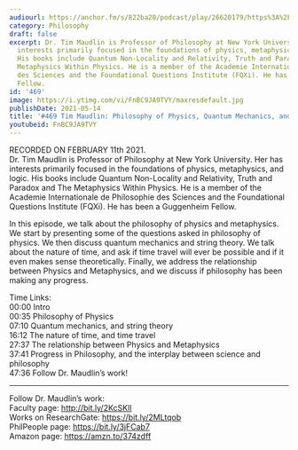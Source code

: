 ```yaml
---
audiourl: https://anchor.fm/s/822ba20/podcast/play/26620179/https%3A%2F%2Fd3ctxlq1ktw2nl.cloudfront.net%2Fstaging%2F2021-1-12%2F2efe0017-2df9-8671-93c0-18a09ab388a5.m4a
category: Philosophy
draft: false
excerpt: Dr. Tim Maudlin is Professor of Philosophy at New York University. Her has
  interests primarily focused in the foundations of physics, metaphysics, and logic.
  His books include Quantum Non-Locality and Relativity, Truth and Paradox and The
  Metaphysics Within Physics. He is a member of the Academie Internationale de Philosophie
  des Sciences and the Foundational Questions Institute (FQXi). He has been a Guggenheim
  Fellow.
id: '469'
image: https://i.ytimg.com/vi/FnBC9JA9TVY/maxresdefault.jpg
publishDate: 2021-05-14
title: '#469 Tim Maudlin: Philosophy of Physics, Quantum Mechanics, and Metaphysics'
youtubeid: FnBC9JA9TVY
---
```

<div class="timelinks">

RECORDED ON FEBRUARY 11th 2021.  
Dr. Tim Maudlin is Professor of Philosophy at New York University. Her has interests primarily focused in the foundations of physics, metaphysics, and logic. His books include Quantum Non-Locality and Relativity, Truth and Paradox and The Metaphysics Within Physics. He is a member of the Academie Internationale de Philosophie des Sciences and the Foundational Questions Institute (FQXi). He has been a Guggenheim Fellow.

In this episode, we talk about the philosophy of physics and metaphysics. We start by presenting some of the questions asked in philosophy of physics. We then discuss quantum mechanics and string theory. We talk about the nature of time, and ask if time travel will ever be possible and if it even makes sense theoretically. Finally, we address the relationship between Physics and Metaphysics, and we discuss if philosophy has been making any progress.

Time Links:  
<time>00:00</time> Intro  
<time>00:35</time> Philosophy of Physics  
<time>07:10</time> Quantum mechanics, and string theory  
<time>16:12</time> The nature of time, and time travel  
<time>27:37</time> The relationship between Physics and Metaphysics  
<time>37:41</time> Progress in Philosophy, and the interplay between science and philosophy  
<time>47:36</time> Follow Dr. Maudlin’s work!

---

Follow Dr. Maudlin’s work:  
Faculty page: http://bit.ly/2KcSKlI  
Works on ResearchGate: https://bit.ly/2MLtqob  
PhilPeople page: https://bit.ly/3jFCab7  
Amazon page: https://amzn.to/374zdff
</div>

